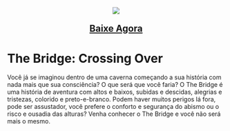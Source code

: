 <h2> 
<a href = "https://apps.apple.com/br/app/the-bridge-crossing-over/id6451073064">
  <div align="center">
    <img src="https://github.com/RinaldoJr4/TheBridge/assets/107890806/e6beadcb-8eff-4e1d-b39d-243026d9fe7b" ,alt = "icone">
    <p>Baixe Agora</p>
  </div>
</a>
</h2>

# The Bridge: Crossing Over
Você já se imaginou dentro de uma caverna começando a sua história com nada mais que sua consciência? O que será que você faria? O The Bridge é uma história de aventura com altos e baixos, subidas e descidas, alegrias e tristezas, colorido e preto-e-branco. Podem haver muitos perigos lá fora, pode ser assustador, você prefere o conforto e segurança do abismo ou o risco e ousadia das alturas? Venha conhecer o The Bridge e você não será mais o mesmo.
